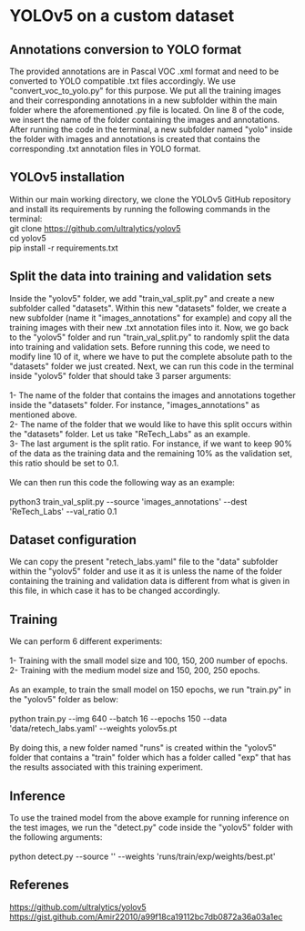 # YOLOv5 on a custom dataset

## Annotations conversion to YOLO format
The provided annotations are in Pascal VOC .xml format and need to be converted to YOLO compatible .txt files accordingly. We use "convert_voc_to_yolo.py" for this purpose. We put all the training images and their corresponding annotations in a new subfolder within the main folder where the aforementioned .py file is located. On line 8 of the code, we insert the name of the folder containing the images and annotations. After running the code in the terminal, a new subfolder named "yolo" inside the folder with images and annotations is created that contains the corresponding .txt annotation files in YOLO format. <br>

## YOLOv5 installation
Within our main working directory, we clone the YOLOv5 GitHub repository and install its requirements by running the following commands in the terminal: <br>
git clone https://github.com/ultralytics/yolov5  <br>
cd yolov5 <br>
pip install -r requirements.txt  <br>

## Split the data into training and validation sets
Inside the "yolov5" folder, we add "train_val_split.py" and create a new subfolder called "datasets". Within this new "datasets" folder, we create a new subfolder (name it "images_annotations" for example) and copy all the training images with their new .txt annotation files into it. Now, we go back to the "yolov5" folder and run "train_val_split.py" to randomly split the data into training and validation sets. Before running this code, we need to modify line 10 of it, where we have to put the complete absolute path to the "datasets" folder we just created. Next, we can run this code in the terminal inside "yolov5" folder that should take 3 parser arguments: <br><br>
1- The name of the folder that contains the images and annotations together inside the "datasets" folder. For instance, "images_annotations" as mentioned above. <br>
2- The name of the folder that we would like to have this split occurs within the "datasets" folder. Let us take "ReTech_Labs" as an example. <br>
3- The last argument is the split ratio. For instance, if we want to keep 90% of the data as the training data and the remaining 10% as the validation set, this ratio should be set to 0.1. <br><br>
We can then run this code the following way as an example: <br><br>
python3 train_val_split.py --source 'images_annotations' --dest 'ReTech_Labs' --val_ratio 0.1

## Dataset configuration
We can copy the present "retech_labs.yaml" file to the "data" subfolder within the "yolov5" folder and use it as it is unless the name of the folder containing the training and validation data is different from what is given in this file, in which case it has to be changed accordingly.

## Training
We can perform 6 different experiments: <br><br>
1- Training with the small model size and 100, 150, 200 number of epochs. <br>
2- Training with the medium model size and 150, 200, 250 epochs. <br><br>
As an example, to train the small model on 150 epochs, we run "train.py" in the "yolov5" folder as below: <br><br>
python train.py --img 640 --batch 16 --epochs 150 --data 'data/retech_labs.yaml' --weights yolov5s.pt <br><br>
By doing this, a new folder named "runs" is created within the "yolov5" folder that contains a "train" folder which has a folder called "exp" that has the results associated with this training experiment.

## Inference
To use the trained model from the above example for running inference on the test images, we run the "detect.py" code inside the "yolov5" folder with the following arguments: <br><br>
python detect.py --source '<complete absolute path to the test images>' --weights 'runs/train/exp/weights/best.pt'

## Referenes
https://github.com/ultralytics/yolov5 <br>
https://gist.github.com/Amir22010/a99f18ca19112bc7db0872a36a03a1ec
